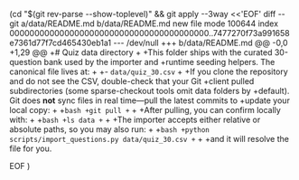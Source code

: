  (cd "$(git rev-parse --show-toplevel)" && git apply --3way <<'EOF' 
diff --git a/data/README.md b/data/README.md
new file mode 100644
index 0000000000000000000000000000000000000000..7477270f73a991658e7361d77f7cd465430eb1a1
--- /dev/null
+++ b/data/README.md
@@ -0,0 +1,29 @@
+# Quiz data directory
+
+This folder ships with the curated 30-question bank used by the importer and
+runtime seeding helpers. The canonical file lives at:
+
+- `data/quiz_30.csv`
+
+If you clone the repository and do not see the CSV, double-check that your Git
+client pulled subdirectories (some sparse-checkout tools omit data folders by
+default). Git does **not** sync files in real time—pull the latest commits to
+update your local copy:
+
+```bash
+git pull
+```
+
+After pulling, you can confirm locally with:
+
+```bash
+ls data
+```
+
+The importer accepts either relative or absolute paths, so you may also run:
+
+```bash
+python scripts/import_questions.py data/quiz_30.csv
+```
+
+and it will resolve the file for you.
 
EOF
)